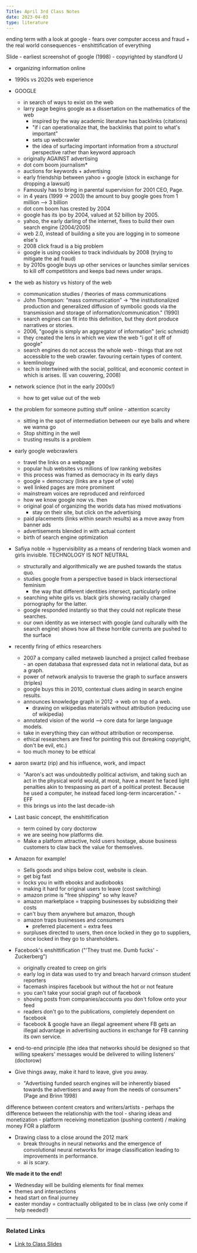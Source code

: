 ```yaml
---
Title: April 3rd Class Notes
date: 2023-04-03
type: literature
---
```


ending term with a look at google
	- fears over computer access and fraud + the real world consequences 
	- enshittification of everything

Slide - earliest screenshot of google (1998) 
		- copyrighted by standford U 
- organizing information online

- 1990s vs 2020s web experience

- GOOGLE 
	- in search of ways to exist on the web
	- larry page begins google as a dissertation on the mathematics of the web
		- inspired by the way academic literature has backlinks (citations) 
		- "if i can operationalize that, the backlinks that point to what's important"
		- sets up webcrawler 
		- the idea of surfacing important information from a *structural* perspective rather than keyword approach
	- originally AGAINST advertising 
	- dot com boom journalism* 
	- auctions for keywords + advertising
	- early friendship between yahoo + google (stock in exchange for dropping a lawsuit)
	- Famously has to bring in parental supervision for 2001 CEO, Page. 
	- in 4 years (1999 -> 2003) the amount to buy google goes from 1 million --> 3 billion
	- dot com boom has crested by 2004
	- google has its ipo by 2004, valued at 52 billion by 2005.
	- yahoo, the early darling of the internet, fixes to build their own search engine (2004/2005)
	- web 2.0, instead of building a site you are logging in to someone else's
	- 2008 click fraud is a big problem
	- google is using cookies to track individuals by 2008 (trying to mitigate the ad fraud)
	- by 2010s google buys up other services or launches similar services to kill off competititors and keeps bad news under wraps. 

- the web as history vs history of the web
	- communication studies / theories of mass communications
	- John Thompson: “mass communication” -> “the institutionalized production and generalized diffusion of symbolic goods via the transmission and storage of information/communication." (1990)
	- search engines can fit into this definition, but they dont produce narratives or stories. 
	- 2006, "google is simply an aggregator of information" (eric schmidt)
	- they created the lens in which we view the web "i got it off of google"
	- search engines do not access the whole web - things that are not accessible to the web crawler. favouring certain types of content.
	- kremlinology
	- tech is intertwined with the social, political, and economic context in which is arises. (E van couvering, 2008)

- network science (hot in the early 2000s!)
	- how to get value out of the web 

- the problem for someone putting stuff online - attention scarcity
	- sitting in the spot of intermediation between our eye balls and where we wanna go
	- Stop shitting in the well
	- trusting results is a problem 

- early google webcrawlers
	- travel the links on a webpage
	- popular hub websites vs millions of low ranking websites 
	- this process was framed as democracy in its early days
	- google = democracy (links are a type of vote) 
	- well linked pages are more prominent
	- mainstream voices are reproduced and reinforced
	- how we know google now vs. then
	- original goal of organizing the worlds data has mixed motivations
		- stay on their site, but click on the advertising 
	- paid placements (links within search results) as a move away from banner ads
	- advertisements blended in with actual content
	- birth of search engine optimization

- Safiya noble -> hypervisibility as a means of rendering black women and girls invisible. TECHNOLOGY IS NOT NEUTRAL
	- structurally and algorithmically we are pushed towards the status quo.
	- studies google from a perspective based in black intersectional feminism
		- the way that different identities intersect, particularly online
	- searching white girls vs. black girls showing racially charged pornography for the latter. 
	- google responded instantly so that they could not replicate these searches.
	- our own identity as we intersect with google (and culturally with the search engine) shows how all these horrible currents are pushed to the surface

- recently firing of ethics researchers 
	- 2007 a company called metaweb launched a project called freebase - an open databasa that expressed data not in relational data, but as a graph.
	- power of network analysis to traverse the graph to surface answers (triples) 
	- google buys this in 2010, contextual clues aiding in search engine results.
	- announces knowledge graph in 2012 -> web on top of a web.
		- drawing on wikipedias materials without attribution (reducing use of wikipedia)
	- annotated vision of the world --> core data for large language models. 
	- take in everything they can without attribution or recompense.
	- ethical researchers are fired for pointing this out (breaking copyright, don't be evil, etc.)
	- too much money to be ethical

- aaron swartz (rip) and his influence, work, and impact
	- "Aaron's act was undoubtedly political activism, and taking such an act in the physical world would, at most, have a meant he faced light penalties akin to trespassing as part of a political protest. Because he used a computer, he instead faced long-term incarceration." - EFF
	- this brings us into the last decade-ish

- Last basic concept, the enshittification	
	- term coined by cory doctorow
	- we are seeing how platforms die.
	- Make a platform attractive, hold users hostage, abuse business customers to claw back the value for themselves.

- Amazon for example!
	- Sells goods and ships below cost, website is clean.
	- get big fast
	- locks you in with ebooks and audiobooks
	- making it hard for original users to leave (cost switching)
	- amazon prime is "free shipping" so why leave?
	- amazon marketplace = trapping businesses by subsidizing their costs
	- can't buy them anywhere but amazon, though
	- amazon traps businesses and consumers
		- preferred placement = extra fees
	- surpluses directed to users, then once locked in they go to suppliers, once locked in they go to shareholders. 

- Facebook's enshittification  ("'They trust me. Dumb fucks' - Zuckerberg")
	- originally created to creep on girls
	- early log in data was used to try and breach harvard crimson student reporters
	- facemash inspires facebook but without the hot or not feature
	- you can't take your social graph out of facebook
	- shoving posts from companies/accounts you don't follow onto your feed
	- readers don't go to the publications, completely dependent on facebook
	- facebook & google have an illegal agreement where FB gets an illegal advantage in advertising auctions in exchange for FB canning its own service.

- end-to-end principle (the idea that networks should be designed so that willing speakers' messages would be delivered to willing listeners' (doctorow)

- Give things away, make it hard to leave, give you away.
	- "Advertising funded search engines will be inherently biased towards the advertisers and away from the needs of consumers" (Page and Brinn 1998)

difference between content creators and writers/artists 
	- perhaps the difference between the relationship with the tool
	- sharing ideas and monetization 
	- platform receiving monetization (pushing content) / making money FOR a platform

- Drawing class to a close around the 2012 mark
	- break throughs in neural networks and the emergence of convolutional neural networks for image classification leading to improvements in performance.
	- ai is scary. 

**We made it to the end!**

- Wednesday will be building elements for final memex
- themes and intersections
- head start on final journey
- easter monday = contractually obligated to be in class (we only come if help needed!)


---

### Related Links

- [Link to Class Slides](https://shawngraham.github.io/hist1900/assets/slides/apr3#/16)
